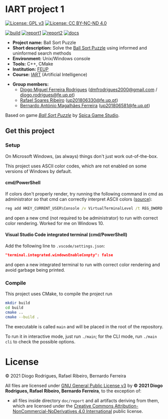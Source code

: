 <!--
Copyright (C) 2021 Diogo Rodrigues, Rafael Ribeiro, Bernardo Ferreira
Distributed under the terms of the GNU General Public License, version 3
-->

# IART project 1

[![License: GPL v3](https://img.shields.io/badge/License-GPLv3-blue.svg)](https://www.gnu.org/licenses/gpl-3.0)
[![License: CC BY-NC-ND 4.0](https://img.shields.io/badge/License-CC%20BY--NC--ND%204.0-lightgrey.svg)](https://creativecommons.org/licenses/by-nc-nd/4.0/)

[![build](https://github.com/dmfrodrigues/feup-iart-proj1/actions/workflows/build.yml/badge.svg)](https://github.com/dmfrodrigues/feup-iart-proj1/actions/workflows/build.yml)
[![report1](https://github.com/dmfrodrigues/feup-iart-proj1/actions/workflows/report1.yml/badge.svg)](https://github.com/dmfrodrigues/feup-iart-proj1/actions/workflows/report1.yml)
[![report2](https://github.com/dmfrodrigues/feup-iart-proj1/actions/workflows/report2.yml/badge.svg)](https://github.com/dmfrodrigues/feup-iart-proj1/actions/workflows/report2.yml)
[![docs](https://github.com/dmfrodrigues/feup-iart-proj1/actions/workflows/docs.yml/badge.svg)](https://github.com/dmfrodrigues/feup-iart-proj1/actions/workflows/docs.yml)

- **Project name:** Ball Sort Puzzle
- **Short description:** Solve the [Ball Sort Puzzle](https://play.google.com/store/apps/details?id=com.spicags.ballsort&hl=pt_PT&gl=US) using informed and uninformed search methods
- **Environment:** Unix/Windows console
- **Tools:** C++, CMake
- **Institution:** [FEUP](https://sigarra.up.pt/feup/en/web_page.Inicial)
- **Course:** [IART](https://sigarra.up.pt/feup/en/UCURR_GERAL.FICHA_UC_VIEW?pv_ocorrencia_id=459487) (Artificial Intelligence)
<!-- - **Project grade:** ??.?/20.0 -->
- **Group members:**
    - [Diogo Miguel Ferreira Rodrigues](https://github.com/dmfrodrigues) (<dmfrodrigues2000@gmail.com> / <diogo.rodrigues@fe.up.pt>)
    - [Rafael Soares Ribeiro](https://github.com/up201806330) (<up201806330@fe.up.pt>)
    - [Bernardo António Magalhães Ferreira](https://github.com/BernardoFerreira00) (<up201806581@fe.up.pt>)

Based on game [*Ball Sort Puzzle*](https://play.google.com/store/apps/details?id=com.spicags.ballsort&hl=pt_PT&gl=US) by [Spica Game Studio](https://play.google.com/store/apps/developer?id=Spica+Game+Studio).

## Get this project

### Setup

On Microsoft Windows, (as always) things don't just work out-of-the-box.

This project uses ASCII color codes, which are not enabled on some versions of Windows by default.

#### cmd/PowerShell

If colors don't properly render, try running the following command in cmd as administrator so that cmd can correctly interpret ASCII colors ([source](https://www.codeproject.com/Tips/5255355/How-to-Put-Color-on-Windows-Console)):
```cmd
reg add HKEY_CURRENT_USER\Console /v VirtualTerminalLevel /t REG_DWORD /d 0x00000001 /f
```
and open a new cmd (not required to be administrator) to run with correct color rendering. Worked for me on Windows 10.

#### Visual Studio Code integrated terminal (cmd/PowerShell)

Add the following line to `.vscode/settings.json`:
```json
"terminal.integrated.windowsEnableConpty": false
```
and open a new integrated terminal to run with correct color rendering and avoid garbage being printed.

### Compile

This project uses CMake, to compile the project run
```sh
mkdir build
cd build
cmake ..
cmake --build .
```

The executable is called `main` and will be placed in the root of the repository.

To run it in interactive mode, just run `./main`; for the CLI mode, run `./main cli` to check the possible options.

# License

© 2021 Diogo Rodrigues, Rafael Ribeiro, Bernardo Ferreira

All files are licensed under [GNU General Public License v3](https://github.com/dmfrodrigues/feup-iart-proj1/blob/master/LICENSE) by **© 2021 Diogo Rodrigues, Rafael Ribeiro, Bernardo Ferreira**, to the exception of:
- all files inside directory `doc/report` and all artifacts deriving from them, which are licensed under the [Creative Commons Attribution-NonCommercial-NoDerivatives 4.0 International](doc/report/LICENSE) public license.

<!-- The files not authored by us are presented as a fundamental complement to the presented solutions, and are made available under *fair use for education*. -->
